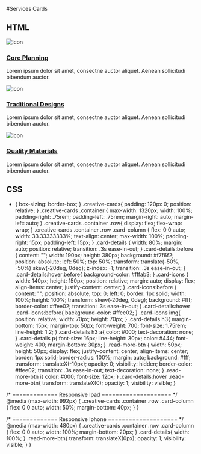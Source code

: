 #Services Cards 

HTML
--------
<section class="creative-cards style-one">
		<div class="container">
			<div class="row">
				<div class="card-column">
					<div class="card-details">
						<div class="card-icons">
							<img class="light-icon" src="https://i.ibb.co/fV0GzDqj/construction.png" alt="icon" />
						</div>
						<h3><a href="https://www.fiverr.com/s/8zElN2v">Core Planning</a></h3>
						<p>Lorem ipsum dolor sit amet, consectne auctor aliquet. Aenean sollicitudi bibendum auctor.</p>
						<a class="read-more-btn" href="https://www.fiverr.com/s/8zElN2v"><i class="fa-solid fa-angles-right"></i></a>
					</div>
				</div>
				<div class="card-column">
					<div class="card-details">
						<div class="card-icons">
							<img class="light-icon" src="https://i.ibb.co/KjGz3dmZ/skyline.png" alt="icon" />
						</div>
						<h3><a href="https://www.fiverr.com/s/8zElN2v">Traditional Designs</a></h3>
						<p>Lorem ipsum dolor sit amet, consectne auctor aliquet. Aenean sollicitudi bibendum auctor.</p>
						<a class="read-more-btn" href="https://www.fiverr.com/s/8zElN2v"><i class="fa-solid fa-angles-right"></i></a>
					</div>
				</div>
				<div class="card-column">
					<div class="card-details">
						<div class="card-icons">
							<img class="light-icon" src="https://i.ibb.co/whkhVgQz/best-practice.png" alt="icon" />
						</div>
						<h3><a href="https://www.fiverr.com/s/8zElN2v">Quality Materials</a></h3>
						<p>Lorem ipsum dolor sit amet, consectne auctor aliquet. Aenean sollicitudi bibendum auctor.</p>
						<a class="read-more-btn" href="https://www.fiverr.com/s/8zElN2v"><i class="fa-solid fa-angles-right"></i></a>
					</div>
				</div>
			</div>
		</div>
	</section>
<!-- End of Services Cards Section -->

CSS
--------

* {
	box-sizing: border-box;
}
.creative-cards{
    padding: 120px 0;
    position: relative;
}
.creative-cards .container {
    max-width: 1320px;
    width: 100%;
    padding-right: .75rem;
    padding-left: .75rem;
    margin-right: auto;
    margin-left: auto;
}
.creative-cards .container .row{
    display: flex;
    flex-wrap: wrap;
}
.creative-cards .container .row .card-column {
    flex: 0 0 auto;
    width: 33.33333333%;
    text-align: center;
    max-width: 100%;
    padding-right: 15px;
    padding-left: 15px;
}
.card-details {
    width: 80%;
    margin: auto;
    position: relative;
    transition: .3s ease-in-out;
}
.card-details:before {
    content: "";
    width: 190px;
    height: 380px;
    background: #f7f6f2;
    position: absolute;
    left: 50%;
    top: 50%;
    transform: translate(-50%, -50%) skew(-20deg, 0deg);
    z-index: -1;
    transition: .3s ease-in-out;
}
.card-details:hover:before{
    background-color: #fffab3;
}
.card-icons {
    width: 140px;
    height: 150px;
    position: relative;
    margin: auto;
    display: flex;
    align-items: center;
    justify-content: center;
}
.card-icons:before {
    content: "";
    position: absolute;
    top: 0;
    left: 0;
    border: 1px solid;
    width: 100%;
    height: 100%;
    transform: skew(-20deg, 0deg);
    background: #fff;
    border-color: #ffee02;
    transition: .3s ease-in-out;
}
.card-details:hover .card-icons:before{
    background-color: #ffee02;
}
.card-icons img{
    position: relative;
    width: 70px;
    height: 70px;
}
.card-details h3{
    margin-bottom: 15px;
    margin-top: 50px;
    font-weight: 700;
    font-size: 1.75rem;
    line-height: 1.2;
}
.card-details h3 a{
  color: #000;
  text-decoration: none;
}
.card-details p{
    font-size: 16px;
    line-height: 30px;
    color: #444;
    font-weight: 400;
    margin-bottom: 30px;
}
.read-more-btn {
    width: 50px;
    height: 50px;
    display: flex;
    justify-content: center;
    align-items: center;
    border: 1px solid;
    border-radius: 100%;
    margin: auto;
    background: #fff;
    transform: translateX(-10px);
    opacity: 0;
    visibility: hidden;
    border-color: #ffee02;
    transition: .3s ease-in-out;
    text-decoration: none;
}
.read-more-btn i{
    color: #000;
    font-size: 12px;
}
.card-details:hover .read-more-btn{
    transform: translateX(0);
    opacity: 1;
    visibility: visible;
}

/* ============= Responsive Ipad ==================== */
@media (max-width: 992px) {
 .creative-cards .container .row .card-column {
    flex: 0 0 auto;
    width: 50%;
    margin-bottom: 40px;
}
}

/* ============= Responsive Iphone ==================== */
@media (max-width: 480px) {
 .creative-cards .container .row .card-column {
    flex: 0 0 auto;
    width: 100%;
    margin-bottom: 20px;
}
.card-details{
    width: 100%;
}
.read-more-btn{
        transform: translateX(0px);
    opacity: 1;
    visibility: visible;
}
}
